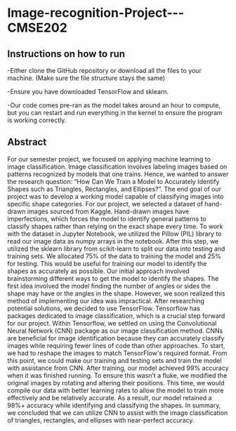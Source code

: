 # Image-recognition-Project---CMSE202

## Instructions on how to run

-Either clone the GitHub repository or download all the files to your machine. (Make sure the file structure stays the same)

-Ensure you have downloaded TensorFlow and sklearn.

-Our code comes pre-ran as the model takes around an hour to compute, but you can restart and run everything in the kernel to ensure the program is working correctly.


## Abstract

For our semester project, we focused on applying machine learning to image classification. Image classification involves labeling images based on patterns recognized by models that one trains. Hence, we wanted to answer the research question: “How Can We Train a Model to Accurately Identify Shapes such as Triangles, Rectangles, and Ellipses?”. The end goal of our project was to develop a working model capable of classifying images into specific shape categories. For our project, we selected a dataset of hand-drawn images sourced from Kaggle. Hand-drawn images have imperfections, which forces the model to identify general patterns to classify shapes rather than relying on the exact shape every time. To work with the dataset in Jupyter Notebook, we utilized the Pillow (PIL) library to read our image data as numpy arrays in the notebook. After this step, we utilized the sklearn library from scikit-learn to split our data into testing and training sets. We allocated 75% of the data to training the model and 25% for testing. This would be useful for training our model to identify the shapes as accurately as possible. Our initial approach involved brainstorming different ways to get the model to identify the shapes. The first idea involved the model finding the number of angles or sides the shape may have or the angles in the shape. However, we soon realized this method of implementing our idea was impractical. After researching potential solutions, we decided to use TensorFlow. Tensorflow has packages dedicated to image classification, which is a crucial step forward for our project. Within Tensorflow, we settled on using the Convolutional Neural Network (CNN) package as our image classification method. CNNs are beneficial for image identification because they can accurately classify images while requiring fewer lines of code than other approaches. To start, we had to reshape the images to match TensorFlow's required format. From this point, we could make our training and testing sets and train the model with assistance from CNN. After training, our model achieved 99% accuracy when it was finished running. To ensure this wasn’t a fluke, we modified the original images by rotating and altering their positions. This time, we would compile our data with better learning rates to allow the model to train more effectively and be relatively accurate. As a result, our model retained a 98%+ accuracy while identifying and classifying the shapes. In summary, we concluded that we can utilize CNN to assist with the image classification of triangles, rectangles, and ellipses with near-perfect accuracy.
